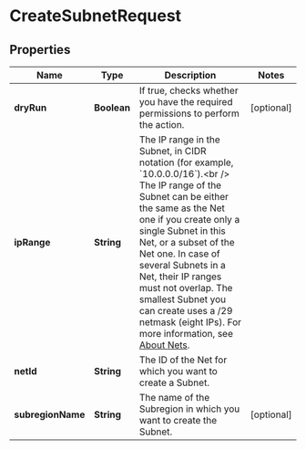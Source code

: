 

# CreateSubnetRequest


## Properties

| Name | Type | Description | Notes |
|------------ | ------------- | ------------- | -------------|
|**dryRun** | **Boolean** | If true, checks whether you have the required permissions to perform the action. |  [optional] |
|**ipRange** | **String** | The IP range in the Subnet, in CIDR notation (for example, &#x60;10.0.0.0/16&#x60;).&lt;br /&gt; The IP range of the Subnet can be either the same as the Net one if you create only a single Subnet in this Net, or a subset of the Net one. In case of several Subnets in a Net, their IP ranges must not overlap. The smallest Subnet you can create uses a /29 netmask (eight IPs). For more information, see [About Nets](https://docs.outscale.com/en/userguide/About-Nets.html). |  |
|**netId** | **String** | The ID of the Net for which you want to create a Subnet. |  |
|**subregionName** | **String** | The name of the Subregion in which you want to create the Subnet. |  [optional] |



